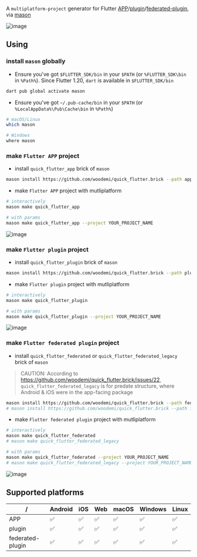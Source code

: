 A `multiplatform-project` generator for Flutter [APP](https://flutter.dev/docs/get-started/codelab)/[plugin](https://flutter.dev/docs/development/packages-and-plugins/developing-packages)/[federated-plugin](https://flutter.dev/docs/development/packages-and-plugins/developing-packages#federated-plugins), via [mason](https://github.com/felangel/mason)

![image](https://user-images.githubusercontent.com/7928961/129476651-8944eea7-913f-43bc-984a-3d8a927e30b2.png)

## Using

### install `mason` globally

- Ensure you've got `$FLUTTER_SDK/bin` in your `$PATH` (or `%FLUTTER_SDK\bin` in `%Path%`). Since Flutter 1.20, `dart` is available in `$FLUTTER_SDK/bin`

```sh
dart pub global activate mason
```

- Ensure you've got `~/.pub-cache/bin` in your `$PATH` (or `%LocalAppData%\Pub\Cache\bin` in `%Path%`)

```sh
# macOS/Linux
which mason

# Windows
where mason
```

### make `Flutter APP` project

- install `quick_flutter_app` brick of `mason`

```sh
mason install https://github.com/woodemi/quick_flutter.brick --path app
```

- make `Flutter APP` project with mutliplatform

```sh
# interactively
mason make quick_flutter_app

# with params
mason make quick_flutter_app --project YOUR_PROJECT_NAME
```

![image](https://user-images.githubusercontent.com/7928961/129476813-ce253278-b280-4114-8b3a-ebef9429a3ed.png)

### make `Flutter plugin` project

- install `quick_flutter_plugin` brick of `mason`

```sh
mason install https://github.com/woodemi/quick_flutter.brick --path plugin
```

- make `Flutter plugin` project with mutliplatform

```sh
# interactively
mason make quick_flutter_plugin

# with params
mason make quick_flutter_plugin --project YOUR_PROJECT_NAME
```

![image](https://user-images.githubusercontent.com/7928961/129200810-550090e3-1e95-4d6c-b7f3-e30c6fd2098c.png)


### make `Flutter federated plugin` project

- install `quick_flutter_federated` or `quick_flutter_federated_legacy` brick of `mason`

> CAUTION: According to https://github.com/woodemi/quick_flutter.brick/issues/22, `quick_flutter_federated_legacy` is for predate structure, where Android & iOS were in the app-facing package

```sh
mason install https://github.com/woodemi/quick_flutter.brick --path federated
# mason install https://github.com/woodemi/quick_flutter.brick --path federated_legacy
```

- make `Flutter federated plugin` project with mutliplatform

```sh
# interactively
mason make quick_flutter_federated
# mason make quick_flutter_federated_legacy

# with params
mason make quick_flutter_federated --project YOUR_PROJECT_NAME
# mason make quick_flutter_federated_legacy --project YOUR_PROJECT_NAME
```

![image](https://user-images.githubusercontent.com/7928961/129476948-fbf739be-76b6-4b70-8177-d7223c7df969.png)

## Supported platforms

/ | Android | iOS | Web | macOS | Windows | Linux
--- | --- | --- | --- | --- | --- | ---
APP | ✅ | ✅ | ✅ | ✅ | ✅ | ✅
plugin | ✅ | ✅ | ✅ | ✅ | ✅ | ✅
federated-plugin | ✅ | ✅ | ✅ | ✅ | ✅ | ✅
